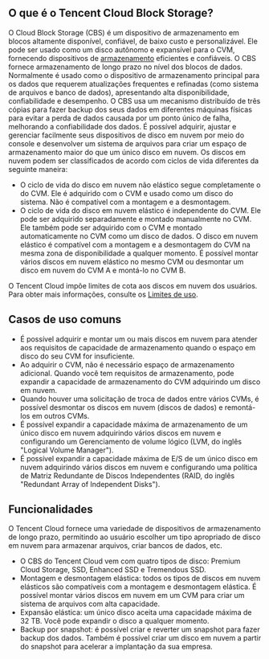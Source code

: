 ## O que é o Tencent Cloud Block Storage?
O Cloud Block Storage (CBS) é um dispositivo de armazenamento em blocos altamente disponível, confiável, de baixo custo e personalizável. Ele pode ser usado como um disco autônomo e expansível para o CVM, fornecendo dispositivos de [armazenamento](https://intl.cloud.tencent.com/document/product/213/4952) eficientes e confiáveis. O CBS fornece armazenamento de longo prazo no nível dos blocos de dados. Normalmente é usado como o dispositivo de armazenamento principal para os dados que requerem atualizações frequentes e refinadas (como sistema de arquivos e banco de dados), apresentando alta disponibilidade, confiabilidade e desempenho. O CBS usa um mecanismo distribuído de três cópias para fazer backup dos seus dados em diferentes máquinas físicas para evitar a perda de dados causada por um ponto único de falha, melhorando a confiabilidade dos dados.
É possível adquirir, ajustar e gerenciar facilmente seus dispositivos de disco em nuvem por meio do console e desenvolver um sistema de arquivos para criar um espaço de armazenamento maior do que um único disco em nuvem. Os discos em nuvem podem ser classificados de acordo com ciclos de vida diferentes da seguinte maneira:
- O ciclo de vida do disco em nuvem não elástico segue completamente o do CVM. Ele é adquirido com o CVM e usado como um disco do sistema. Não é compatível com a montagem e a desmontagem.
- O ciclo de vida do disco em nuvem elástico é independente do CVM. Ele pode ser adquirido separadamente e montado manualmente no CVM. Ele também pode ser adquirido com o CVM e montado automaticamente no CVM como um disco de dados. O disco em nuvem elástico é compatível com a montagem e a desmontagem do CVM na mesma zona de disponibilidade a qualquer momento. É possível montar vários discos em nuvem elástico no mesmo CVM ou desmontar um disco em nuvem do CVM A e montá-lo no CVM B.

O Tencent Cloud impõe limites de cota aos discos em nuvem dos usuários. Para obter mais informações, consulte os [Limites de uso](https://intl.cloud.tencent.com/document/product/362/32406).

## Casos de uso comuns
- É possível adquirir e montar um ou mais discos em nuvem para atender aos requisitos de capacidade de armazenamento quando o espaço em disco do seu CVM for insuficiente.
- Ao adquirir o CVM, não é necessário espaço de armazenamento adicional. Quando você tem requisitos de armazenamento, pode expandir a capacidade de armazenamento do CVM adquirindo um disco em nuvem.
- Quando houver uma solicitação de troca de dados entre vários CVMs, é possível desmontar os discos em nuvem (discos de dados) e remontá-los em outros CVMs.
- É possível expandir a capacidade máxima de armazenamento de um único disco em nuvem adquirindo vários discos em nuvem e configurando um Gerenciamento de volume lógico (LVM, do inglês "Logical Volume Manager").
- É possível expandir a capacidade máxima de E/S de um único disco em nuvem adquirindo vários discos em nuvem e configurando uma política de Matriz Redundante de Discos Independentes (RAID, do inglês "Redundant Array of Independent Disks").

## Funcionalidades
O Tencent Cloud fornece uma variedade de dispositivos de armazenamento de longo prazo, permitindo ao usuário escolher um tipo apropriado de disco em nuvem para armazenar arquivos, criar bancos de dados, etc.
- O CBS do Tencent Cloud vem com quatro tipos de disco: Premium Cloud Storage, SSD, Enhanced SSD e Tremendous SSD.
- Montagem e desmontagem elástica: todos os tipos de discos em nuvem elásticos são compatíveis com a montagem e desmontagem elástica. É possível montar vários discos em nuvem em um CVM para criar um sistema de arquivos com alta capacidade.
- Expansão elástica: um único disco aceita uma capacidade máxima de 32 TB. Você pode expandir o disco a qualquer momento.
- Backup por snapshot: é possível criar e reverter um snapshot para fazer backup dos dados. Também é possível criar um disco em nuvem a partir do snapshot para acelerar a implantação da sua empresa.
